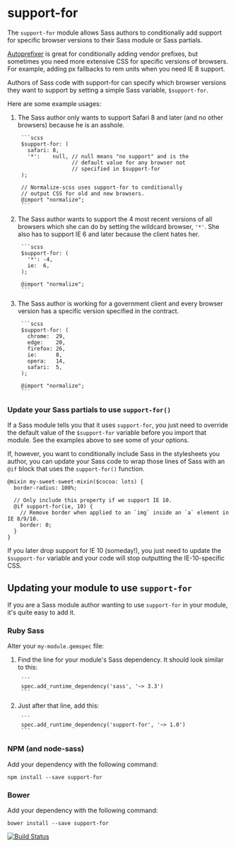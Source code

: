 # support-for

The `support-for` module allows Sass authors to conditionally add support for specific browser versions to their Sass module or Sass partials.

[Autoprefixer](https://github.com/postcss/autoprefixer) is great for conditionally adding vendor prefixes, but sometimes you need more extensive CSS for specific versions of browsers. For example, adding px fallbacks to rem units when you need IE 8 support.

Authors of Sass code with support-for can specify which browser versions they want to support by setting a simple Sass variable, `$support-for`.

Here are some example usages:

1. The Sass author only wants to support Safari 8 and later (and no other browsers) because he is an asshole.

        ```scss
        $support-for: (
          safari: 8,
          '*':    null, // null means "no support" and is the
                        // default value for any browser not
                        // specified in $support-for
        );

        // Normalize-scss uses support-for to conditionally
        // output CSS for old and new browsers.
        @import "normalize";
        ```

2. The Sass author wants to support the 4 most recent versions of all browsers which she can do by setting the wildcard browser, `'*'`. She also has to support IE 6 and later because the client hates her.

        ```scss
        $support-for: (
          '*': -4,
          ie:  6,
        );

        @import "normalize";
        ```

3. The Sass author is working for a government client and every browser version has a specific version specified in the contract.

        ```scss
        $support-for: (
          chrome:  29,
          edge:    20,
          firefox: 26,
          ie:      8,
          opera:   14,
          safari:  5,
        );

        @import "normalize";
        ```

### Update your Sass partials to use `support-for()`

If a Sass module tells you that it uses `support-for`, you just need to override the default value of the `$support-for` variable before you import that module. See the examples above to see some of your options.

If, however, you want to conditionally include Sass in the stylesheets you author, you can update your Sass code to wrap those lines of Sass with an `@if` block that uses the `support-for()` function.

```
@mixin my-sweet-sweet-mixin($cocoa: lots) {
  border-radius: 100%;

  // Only include this property if we support IE 10.
  @if support-for(ie, 10) {
    // Remove border when applied to an `img` inside an `a` element in IE 8/9/10.
    border: 0;
  }
}
```

If you later drop support for IE 10 (someday!), you just need to update the
`$support-for` variable and your code will stop outputting the IE-10-specific
CSS.

## Updating your module to use `support-for`

If you are a Sass module author wanting to use `support-for` in your module, it's
quite easy to add it.

### Ruby Sass

Alter your `my-module.gemspec` file:

1. Find the line for your module's Sass dependency. It should look similar to this:

        ```
        spec.add_runtime_dependency('sass', '~> 3.3')
        ```
2. Just after that line, add this:

        ```
        spec.add_runtime_dependency('support-for', '~> 1.0')
        ```

### NPM (and node-sass)

Add your dependency with the following command:
```
npm install --save support-for
```

### Bower

Add your dependency with the following command:
```
bower install --save support-for
```

[![Build Status](https://travis-ci.org/JohnAlbin/support-for.png?branch=master)](https://travis-ci.org/JohnAlbin/support-for)
